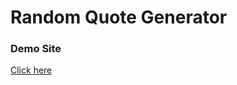 # Random Quote Generator

### Demo Site 

[ Click here ](https://random-quote-generator-jsx.vercel.app/)